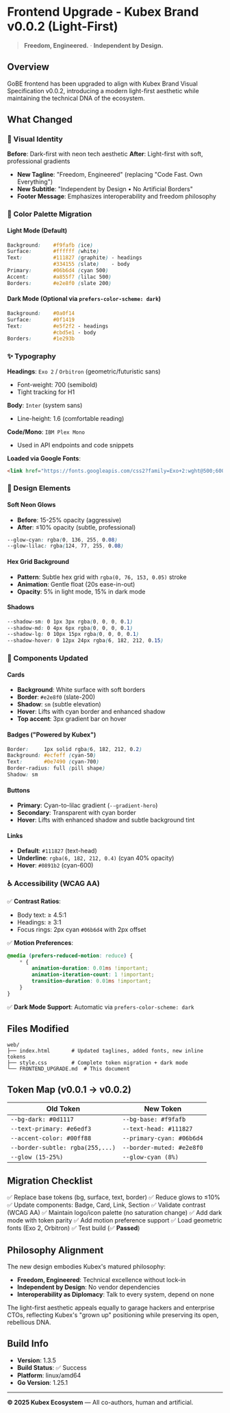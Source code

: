 # Frontend Upgrade - Kubex Brand v0.0.2 (Light-First)

> **Freedom, Engineered.** · **Independent by Design.**

## Overview

GoBE frontend has been upgraded to align with Kubex Brand Visual Specification v0.0.2, introducing a modern light-first aesthetic while maintaining the technical DNA of the ecosystem.

## What Changed

### 🎨 Visual Identity

**Before**: Dark-first with neon tech aesthetic
**After**: Light-first with soft, professional gradients

- **New Tagline**: "Freedom, Engineered" (replacing "Code Fast. Own Everything")
- **New Subtitle**: "Independent by Design • No Artificial Borders"
- **Footer Message**: Emphasizes interoperability and freedom philosophy

### 🎨 Color Palette Migration

#### Light Mode (Default)
```css
Background:    #f9fafb (ice)
Surface:       #ffffff (white)
Text:          #111827 (graphite) - headings
               #334155 (slate)    - body
Primary:       #06b6d4 (cyan 500)
Accent:        #a855f7 (lilac 500)
Borders:       #e2e8f0 (slate 200)
```

#### Dark Mode (Optional via `prefers-color-scheme: dark`)
```css
Background:    #0a0f14
Surface:       #0f1419
Text:          #e5f2f2 - headings
               #cbd5e1 - body
Borders:       #1e293b
```

### ✨ Typography

**Headings**: `Exo 2` / `Orbitron` (geometric/futuristic sans)
- Font-weight: 700 (semibold)
- Tight tracking for H1

**Body**: `Inter` (system sans)
- Line-height: 1.6 (comfortable reading)

**Code/Mono**: `IBM Plex Mono`
- Used in API endpoints and code snippets

**Loaded via Google Fonts**:
```html
<link href="https://fonts.googleapis.com/css2?family=Exo+2:wght@500;600;700;800&family=Inter:wght@400;500;600;700&family=Orbitron:wght@500;600;700;800&family=IBM+Plex+Mono:wght@400;500;600&display=swap" rel="stylesheet">
```

### 🌟 Design Elements

#### Soft Neon Glows
- **Before**: 15-25% opacity (aggressive)
- **After**: ≤10% opacity (subtle, professional)

```css
--glow-cyan: rgba(0, 136, 255, 0.08)
--glow-lilac: rgba(124, 77, 255, 0.08)
```

#### Hex Grid Background
- **Pattern**: Subtle hex grid with `rgba(0, 76, 153, 0.05)` stroke
- **Animation**: Gentle float (20s ease-in-out)
- **Opacity**: 5% in light mode, 15% in dark mode

#### Shadows
```css
--shadow-sm: 0 1px 3px rgba(0, 0, 0, 0.1)
--shadow-md: 0 4px 6px rgba(0, 0, 0, 0.1)
--shadow-lg: 0 10px 15px rgba(0, 0, 0, 0.1)
--shadow-hover: 0 12px 24px rgba(6, 182, 212, 0.15)
```

### 🎯 Components Updated

#### Cards
- **Background**: White surface with soft borders
- **Border**: `#e2e8f0` (slate-200)
- **Shadow**: `sm` (subtle elevation)
- **Hover**: Lifts with cyan border and enhanced shadow
- **Top accent**: 3px gradient bar on hover

#### Badges ("Powered by Kubex")
```css
Border:     1px solid rgba(6, 182, 212, 0.2)
Background: #ecfeff (cyan-50)
Text:       #0e7490 (cyan-700)
Border-radius: full (pill shape)
Shadow: sm
```

#### Buttons
- **Primary**: Cyan-to-lilac gradient (`--gradient-hero`)
- **Secondary**: Transparent with cyan border
- **Hover**: Lifts with enhanced shadow and subtle background tint

#### Links
- **Default**: `#111827` (text-head)
- **Underline**: `rgba(6, 182, 212, 0.4)` (cyan 40% opacity)
- **Hover**: `#0891b2` (cyan-600)

### ♿ Accessibility (WCAG AA)

✅ **Contrast Ratios**:
- Body text: ≥ 4.5:1
- Headings: ≥ 3:1
- Focus rings: 2px cyan `#06b6d4` with 2px offset

✅ **Motion Preferences**:
```css
@media (prefers-reduced-motion: reduce) {
    * {
        animation-duration: 0.01ms !important;
        animation-iteration-count: 1 !important;
        transition-duration: 0.01ms !important;
    }
}
```

✅ **Dark Mode Support**: Automatic via `prefers-color-scheme: dark`

## Files Modified

```
web/
├── index.html       # Updated taglines, added fonts, new inline tokens
├── style.css        # Complete token migration + dark mode
└── FRONTEND_UPGRADE.md  # This document
```

## Token Map (v0.0.1 → v0.0.2)

| Old Token                      | New Token                     |
|--------------------------------|-------------------------------|
| `--bg-dark: #0d1117`          | `--bg-base: #f9fafb`         |
| `--text-primary: #e6edf3`     | `--text-head: #111827`       |
| `--accent-color: #00ff88`     | `--primary-cyan: #06b6d4`    |
| `--border-subtle: rgba(255,...)` | `--border-muted: #e2e8f0` |
| `--glow (15-25%)`             | `--glow-cyan (8%)`           |

## Migration Checklist

✅ Replace base tokens (bg, surface, text, border)
✅ Reduce glows to ≤10%
✅ Update components: Badge, Card, Link, Section
✅ Validate contrast (WCAG AA)
✅ Maintain logo/icon palette (no saturation change)
✅ Add dark mode with token parity
✅ Add motion preference support
✅ Load geometric fonts (Exo 2, Orbitron)
✅ Test build (✅ **Passed**)

## Philosophy Alignment

The new design embodies Kubex's matured philosophy:

- **Freedom, Engineered**: Technical excellence without lock-in
- **Independent by Design**: No vendor dependencies
- **Interoperability as Diplomacy**: Talk to every system, depend on none

The light-first aesthetic appeals equally to garage hackers and enterprise CTOs, reflecting Kubex's "grown up" positioning while preserving its open, rebellious DNA.

## Build Info

- **Version**: 1.3.5
- **Build Status**: ✅ Success
- **Platform**: linux/amd64
- **Go Version**: 1.25.1

---

**© 2025 Kubex Ecosystem** — All co-authors, human and artificial.
